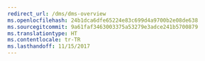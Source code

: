 ```yaml
---
redirect_url: /dms/dms-overview
ms.openlocfilehash: 24b1dca6dfe65224e83c699d4a9700b2e08de638
ms.sourcegitcommit: 9a61faf3463003375a53279e3adce241b5700879
ms.translationtype: HT
ms.contentlocale: tr-TR
ms.lasthandoff: 11/15/2017
---
```

